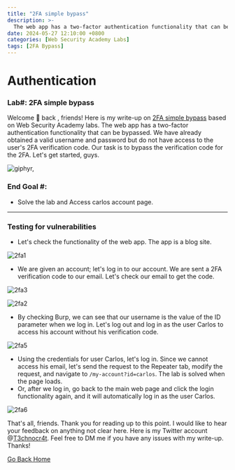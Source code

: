 ```yaml
---
title: "2FA simple bypass"
description: >-
  The web app has a two-factor authentication functionality that can be bypassed. We have already obtained a valid username and password but do not have access to the user's 2FA verification code.
date: 2024-05-27 12:10:00 +0800
categories: [Web Security Academy Labs]
tags: [2FA Bypass]
---
```




# Authentication
### Lab#: 2FA simple bypass


Welcome 👋 back , friends! Here is my write-up on [2FA simple bypass](https://portswigger.net/web-security/learning-paths/server-side-vulnerabilities-apprentice/authentication-apprentice/authentication/multi-factor/lab-2fa-simple-bypass) based on Web Security Academy labs. The web app has a two-factor authentication functionality that can be bypassed. We have already obtained a valid username and password but do not have access to the user's 2FA verification code. Our task is to bypass the verification code for the 2FA. Let's get started, guys.

![giphyr,](https://github.com/T3chnocr4t/T3chnocr4t.github.io/assets/115868619/04ba9281-a073-4bda-a980-020573be9162)

### End Goal #:
- Solve the lab and Access carlos account page.

***
### Testing for vulnerabilities
- Let's check the functionality of the web app. The app is a blog site.

![2fa1](https://github.com/T3chnocr4t/T3chnocr4t.github.io/assets/115868619/6a25461a-0e83-486f-ad5c-ec9f21a0c5a3)

- We are given an account; let's log in to our account. We are sent a 2FA verification code to our email. Let's check our email to get the code.

![2fa3](https://github.com/T3chnocr4t/T3chnocr4t.github.io/assets/115868619/d210e7eb-e944-4442-aee3-4e543da15341)

![2fa2](https://github.com/T3chnocr4t/T3chnocr4t.github.io/assets/115868619/a098854f-2990-47a0-9827-892f7f4f95c0)

- By checking Burp, we can see that our username is the value of the ID parameter when we log in. Let's log out and log in as the user Carlos to access his account without his verification code.

![2fa5](https://github.com/T3chnocr4t/T3chnocr4t.github.io/assets/115868619/8f251da6-d38b-440e-8b1b-e439cee89e12)

- Using the credentials for user Carlos, let's log in. Since we cannot access his email, let's send the request to the Repeater tab, modify the request, and navigate to `/my-account?id=carlos`. The lab is solved when the page loads.
- Or, after we log in, go back to the main web page and click the login functionality again, and it will automatically log in as the user Carlos.

![2fa6](https://github.com/T3chnocr4t/T3chnocr4t.github.io/assets/115868619/19b17e60-a3cd-48c4-ba1b-f7592968c556)

That's all, friends. Thank you for reading up to this point. I would like to hear your feedback on anything not clear here. Here is my Twitter account @[T3chnocr4t](https://twitter.com/T3chnocr4tx). Feel free to DM me if you have any issues with my write-up. Thanks!

[Go Back Home](https://t3chnocr4tx.github.io/)

